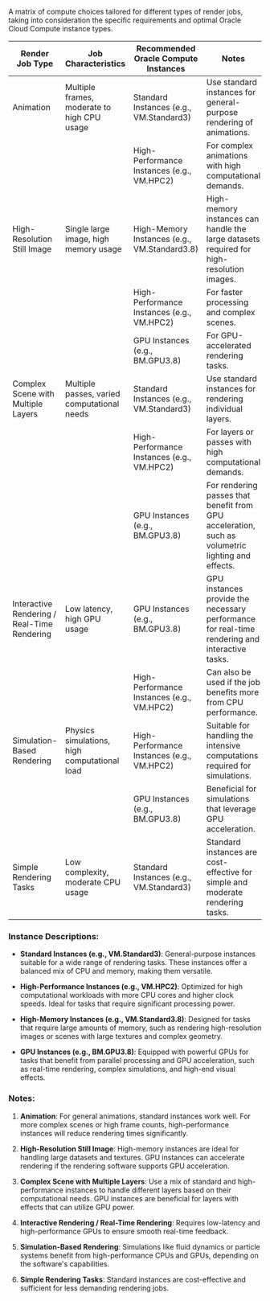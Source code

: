 A matrix of compute choices tailored for different types of render jobs, taking into consideration the specific requirements and optimal Oracle Cloud Compute instance types.

| Render Job Type                 | Job Characteristics                            | Recommended Oracle Compute Instances      | Notes                                                                                              |
|---------------------------------|-------------------------------------------------|-------------------------------------------|----------------------------------------------------------------------------------------------------|
| Animation                       | Multiple frames, moderate to high CPU usage     | Standard Instances (e.g., VM.Standard3)   | Use standard instances for general-purpose rendering of animations.                               |
|                                 |                                                 | High-Performance Instances (e.g., VM.HPC2)| For complex animations with high computational demands.                                            |
| High-Resolution Still Image     | Single large image, high memory usage           | High-Memory Instances (e.g., VM.Standard3.8) | High-memory instances can handle the large datasets required for high-resolution images.            |
|                                 |                                                 | High-Performance Instances (e.g., VM.HPC2)| For faster processing and complex scenes.                                                          |
|                                 |                                                 | GPU Instances (e.g., BM.GPU3.8)           | For GPU-accelerated rendering tasks.                                                               |
| Complex Scene with Multiple Layers | Multiple passes, varied computational needs  | Standard Instances (e.g., VM.Standard3)   | Use standard instances for rendering individual layers.                                            |
|                                 |                                                 | High-Performance Instances (e.g., VM.HPC2)| For layers or passes with high computational demands.                                              |
|                                 |                                                 | GPU Instances (e.g., BM.GPU3.8)           | For rendering passes that benefit from GPU acceleration, such as volumetric lighting and effects.  |
| Interactive Rendering / Real-Time Rendering | Low latency, high GPU usage                 | GPU Instances (e.g., BM.GPU3.8)           | GPU instances provide the necessary performance for real-time rendering and interactive tasks.     |
|                                 |                                                 | High-Performance Instances (e.g., VM.HPC2)| Can also be used if the job benefits more from CPU performance.                                    |
| Simulation-Based Rendering      | Physics simulations, high computational load    | High-Performance Instances (e.g., VM.HPC2)| Suitable for handling the intensive computations required for simulations.                         |
|                                 |                                                 | GPU Instances (e.g., BM.GPU3.8)           | Beneficial for simulations that leverage GPU acceleration.                                         |
| Simple Rendering Tasks          | Low complexity, moderate CPU usage              | Standard Instances (e.g., VM.Standard3)   | Standard instances are cost-effective for simple and moderate rendering tasks.                     |

### Instance Descriptions:

- **Standard Instances (e.g., VM.Standard3)**: General-purpose instances suitable for a wide range of rendering tasks. These instances offer a balanced mix of CPU and memory, making them versatile.
  
- **High-Performance Instances (e.g., VM.HPC2)**: Optimized for high computational workloads with more CPU cores and higher clock speeds. Ideal for tasks that require significant processing power.

- **High-Memory Instances (e.g., VM.Standard3.8)**: Designed for tasks that require large amounts of memory, such as rendering high-resolution images or scenes with large textures and complex geometry.

- **GPU Instances (e.g., BM.GPU3.8)**: Equipped with powerful GPUs for tasks that benefit from parallel processing and GPU acceleration, such as real-time rendering, complex simulations, and high-end visual effects.

### Notes:

1. **Animation**: For general animations, standard instances work well. For more complex scenes or high frame counts, high-performance instances will reduce rendering times significantly.

2. **High-Resolution Still Image**: High-memory instances are ideal for handling large datasets and textures. GPU instances can accelerate rendering if the rendering software supports GPU acceleration.

3. **Complex Scene with Multiple Layers**: Use a mix of standard and high-performance instances to handle different layers based on their computational needs. GPU instances are beneficial for layers with effects that can utilize GPU power.

4. **Interactive Rendering / Real-Time Rendering**: Requires low-latency and high-performance GPUs to ensure smooth real-time feedback.

5. **Simulation-Based Rendering**: Simulations like fluid dynamics or particle systems benefit from high-performance CPUs and GPUs, depending on the software's capabilities.

6. **Simple Rendering Tasks**: Standard instances are cost-effective and sufficient for less demanding rendering jobs.
